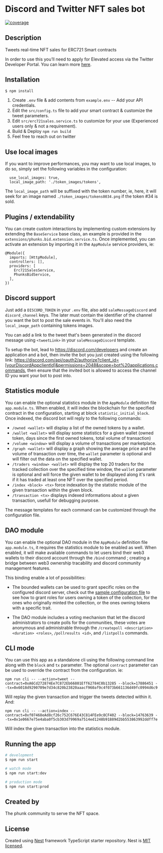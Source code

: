 <h1>Discord and Twitter NFT sales bot</h1>

[![coverage](https://crypto-phunks.github.io/nft-sales-twitter-bot/badge-lines.svg?update2)](https://crypto-phunks.github.io/nft-sales-twitter-bot/)
 
## Description

Tweets real-time NFT sales for ERC721 Smart contracts

In order to use this you’ll need to apply for Elevated access via the Twitter Developer Portal. You can learn more [here](https://developer.twitter.com/en/docs/twitter-api/getting-started/about-twitter-api#v2-access-leve).

## Installation

```bash
$ npm install
```

1. Create `.env` file & add contents from `example.env` -- Add your API credentials.
2. Edit the `src/config.ts` file to add your smart contract & customize the tweet parameters.
3. Edit `src/erc721sales.service.ts` to customize for your use (Experienced users only & not a requirement).
4. Build & Deploy `npm run build`
5. Feel free to reach out on twitter

## Use local images

If you want to improve performances, you may want to use local images, to do so, simply
set the following variables in the configuration:

```
  use_local_images: true,
  local_image_path: './token_images/tokens',
```

The `local_image_path` will be suffixed with the token number, ie, here, it will seek for an image
named `./token_images/tokens0034.png` if the token #34 is sold.

## Plugins / extendability

You can create custom interactions by implementing custom extensions by extending the `BaseService` base
class, an example is provided in  the `extensions/phunks.bid.extension.service.ts`. Once implemented, you can activate an extension by importing it in the `AppModule` service providers, ie:

```
@Module({
  imports: [HttpModule],
  controllers: [],
  providers: [
    Erc721SalesService, 
    PhunksBidService,
  ],
})
```

## Discord support

Just add a `DISCORD_TOKEN` in your `.env` file, also add `saleMessageDiscord` and `discord_channel` keys. The later must contain the identifier of the channel you want the bot to post the sale events in. You'll also need the `local_image_path` containing tokens images.

You can add a link to the tweet that's been generated in the discord message using `<tweetLink>` in your `saleMessageDiscord` template.

To setup the bot, lead to https://discord.com/developers and create an application and a bot, then invite the bot you just created using the following link: https://discord.com/api/oauth2/authorize?client_id=[yourDiscordAppclientId]&permissions=2048&scope=bot%20applications.commands, then ensure that the invited bot is allowed to access the channel ID you want your bot to post into.

## Statistics module

You can enable the optional statistics module in the `AppModule` definition file `app.module.ts`. When
enabled, it will index the blockchain for the specified contract in the configuration, starting at 
block `statistic_initial_block`. Once indexed, the discord bot will reply to the following commands: 

- `/owned <wallet>` will display a list of the owned tokens by a wallet.
- `/wallet <wallet>` will display some statistics for a given wallet (owned token, days since the first owned tokens, total volume of transaction)
- `/volume <window>` will display a volume of transactions per marketplace.
- `/graph <wallet>` will display a graph showing the average price and the volume of transaction over time, the `wallet` parameter is optional and will filter out the data on the specified wallet.
- `/traders <window> <wallet>` will display the top 20 traders for the tracked collection over the specified time window, the `wallet` parameter is optional and will force the given wallet to be displayed along it's rank if it has traded at least one NFT over the specified period.
- `/index <block> <tx>` force indexation by the statistic module of the given transaction within the given block.
- `/transaction <tx>` displays indexed informations about a given transaction, usefull for debugging purpose.

The message templates for each command can be customized through the configuration file.

## DAO module

You can enable the optional DAO module in the `AppModule` definition file `app.module.ts`, it requires
the statistics module to be enabled as well. When enabled, it will make available commands to let users 
bind their web3 wallets to their discord account through the `/bind` command ; creating a bridge between 
web3 ownership tracability and discord community management features.

This binding enable a lot of possibilities:

- The bounded wallets can be used to grant specific roles on the configured discord server, check out the 
[sample configuration file](https://github.com/Crypto-Phunks/nft-sales-twitter-bot/blob/main/src/config.ts) to see 
how to grant roles for users owning a token of the collection, for the ones who originally minted the collection, 
or the ones owning tokens with a specific trait.

- The DAO module includes a voting mechanism that let the discord administrators to create polls for the communities,
these votes are anonymous and administrable through the `/createpoll <description> <duration> <roles>`, `/pollresults <id>`, 
and `/listpolls` commands. 


## CLI mode

You can use this app as a standalone cli using the following command line along with the `block` and `tx` parameter. The optional `contract` parameter can be used to override the contract from the configuration. ie:

```
npm run cli -- --action=tweet --contract=0xA6Cd272874Ee7C872Eb66801Eff62784C0b13285 --block=17886451 --tx=0x6018d9290709e7d34c820b23820aaacf960af9c4f073b661136d49fc0994d6c9
```

Will replay the given transaction and trigger the tweets detected within it. And:

```
npm run cli -- --action=index --contract=0xf07468eAd8cf26c752C676E43C814FEe9c8CF402 --block=14763639 --tx=0x1e0667e75e4aba0f5cb303d79969a7514ed1248b91889d2bb553863992ddff7e
```

Will index the given transaction into the statistics module.

## Running the app

```bash
# development
$ npm run start

# watch mode
$ npm run start:dev

# production mode
$ npm run start:prod
```

## Created by

The phunk community to serve the NFT space.

## License

Created using [Nest](https://github.com/nestjs/nest) framework TypeScript starter repository.
Nest is [MIT licensed](LICENSE).

